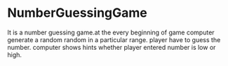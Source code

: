 # NumberGuessingGame
It is a number guessing game.at the every beginning of game computer generate a random random in a particular range. player have to guess the number. computer shows hints whether player entered number is low or high.
